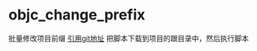 # objc_change_prefix
批量修改项目前缀
[引用git地址](https://github.com/fsamuel-bs/objc_prefix_changer.git)
把脚本下载到项目的跟目录中，然后执行脚本

